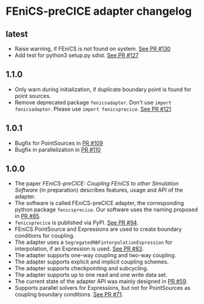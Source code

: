 # FEniCS-preCICE adapter changelog

## latest

* Raise warning, if FEniCS is not found on system. [See PR #130](https://github.com/precice/fenics-adapter/pull/130)
* Add test for python3 setup.py sdist. [See PR #127](https://github.com/precice/fenics-adapter/pull/127)

## 1.1.0

* Only warn during initialization, if duplicate boundary point is found for point sources.
* Remove deprecated package `fenicsadapter`. Don't use `import fenicsadapter`. Please use `import fenicsprecice`. [See PR #121](https://github.com/precice/fenics-adapter/pull/121)

## 1.0.1

* Bugfix for PointSources in [PR #109](https://github.com/precice/fenics-adapter/issues/109)
* Bugfix in parallelization in [PR #110](https://github.com/precice/fenics-adapter/pull/110)

## 1.0.0

* The paper *FEniCS-preCICE: Coupling FEniCS to other Simulation Software* (in preparation) describes features, usage and API of the adapter.
* The software is called FEniCS-preCICE adapter, the corresponding python package `fenicsprecice`. Our software uses the naming proposed in [PR #85](https://github.com/precice/fenics-adapter/issues/85).
* `fenicsprecice` is published via PyPI. [See PR #94](https://github.com/precice/fenics-adapter/pull/94).
* FEniCS PointSource and Expressions are used to create boundary conditions for coupling.
* The adapter uses a `SegregatedRBFinterpolationExpression` for interpolation, if an Expression is used. [See PR #83](https://github.com/precice/fenics-adapter/pull/83).
* The adapter supports one-way coupling and two-way coupling.
* The adapter supports explicit and implicit coupling schemes.
* The adapter supports checkpointing and subcycling.
* The adapter supports up to one read and one write data set.
* The current state of the adapter API was mainly designed in [PR #59](https://github.com/precice/fenics-adapter/pull/59).
* Supports parallel solvers for Expressions, but not for PointSources as coupling boundary conditions. [See PR #71](https://github.com/precice/fenics-adapter/pull/71).
